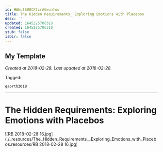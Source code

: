 ```yaml
---
id: HWkufSU0CXtcrA6wunfow
title: The Hidden Requirements_ Exploring Emotions with Placebos
desc: ''
updated: 1645225706310
created: 1645225706310
stub: false
isDir: false
---
```

My Template
---

_Created at 2018-02-28._
_Last updated at 2018-02-28._



Tagged: 
```
qaorth2018
```


---

# The Hidden Requirements: Exploring Emotions with Placebos


![RB 2018-02-28 16.jpg](./_resources/The_Hidden_Requirements__Exploring_Emotions_with_Placebos.resources/RB 2018-02-28 16.jpg)

